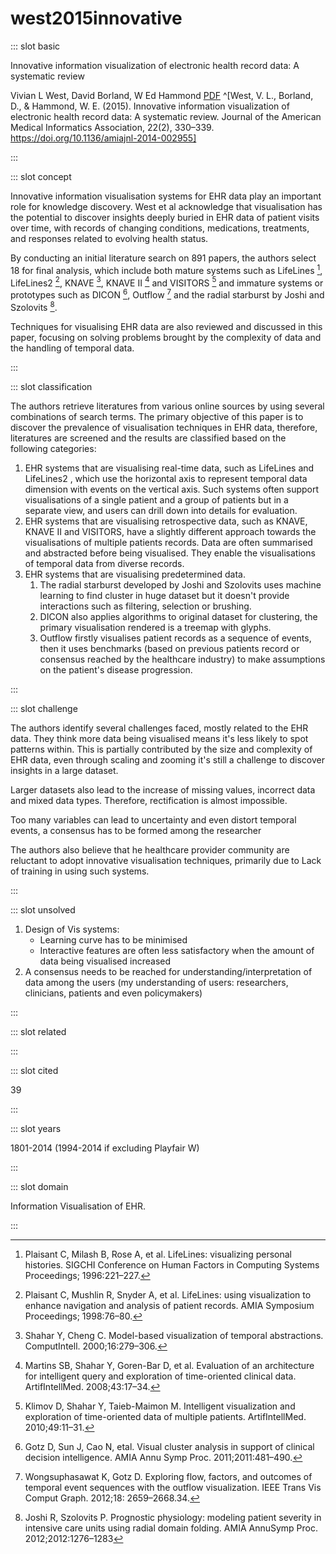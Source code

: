 # west2015innovative

<Paper>

::: slot basic

Innovative information visualization of electronic health record data: A systematic review

Vivian L West, David Borland, W Ed Hammond [PDF](https://share.henry.wang/mEz8Ny/OSMztUbVND+) ^[West, V. L., Borland, D., & Hammond, W. E. (2015). Innovative information visualization of electronic health record data: A systematic review. Journal of the American Medical Informatics Association, 22(2), 330–339. https://doi.org/10.1136/amiajnl-2014-002955]

:::

::: slot concept

Innovative information visualisation systems for EHR data play an important role for knowledge discovery. West et al acknowledge that visualisation has the potential to discover insights deeply buried in EHR data of patient visits over time, with records of changing conditions, medications, treatments, and responses related to evolving health status.

By conducting an initial literature search on 891 papers, the authors select 18 for final analysis, which include both mature systems such as LifeLines [^LifeLine], LifeLines2 [^LifeLine2], KNAVE [^KNAVE], KNAVE II [^KNAVE2] and VISITORS [^VISITORS] and immature systems or prototypes such as DICON [^DICON], Outflow [^Outflow] and the radial starburst by Joshi and Szolovits [^starburst].

Techniques for visualising EHR data are also reviewed and discussed in this paper, focusing on solving problems brought by the complexity of data and the handling of temporal data.

[^LifeLine]: Plaisant C, Milash B, Rose A, et al. LifeLines: visualizing personal histories. SIGCHI Conference on Human Factors in Computing Systems Proceedings; 1996:221–227.
[^LifeLine2]: Plaisant C, Mushlin R, Snyder A, et al. LifeLines: using visualization to enhance navigation and analysis of patient records. AMIA Symposium Proceedings; 1998:76–80.
[^KNAVE]: Shahar Y, Cheng C. Model-based visualization of temporal abstractions. ComputIntell. 2000;16:279–306.
[^KNAVE2]: Martins SB, Shahar Y, Goren-Bar D, et al. Evaluation of an architecture for intelligent query and exploration of time-oriented clinical data. ArtifIntellMed. 2008;43:17–34.
[^VISITORS]: Klimov D, Shahar Y, Taieb-Maimon M. Intelligent visualization and exploration of time-oriented data of multiple patients. ArtifIntellMed. 2010;49:11–31.
[^DICON]: Gotz D, Sun J, Cao N, etal. Visual cluster analysis in support of clinical decision intelligence. AMIA Annu Symp Proc. 2011;2011:481–490.
[^Outflow]: Wongsuphasawat K, Gotz D. Exploring flow, factors, and outcomes of temporal event sequences with the outflow visualization. IEEE Trans Vis Comput Graph. 2012;18: 2659–2668.34.
[^starburst]: Joshi R, Szolovits P. Prognostic physiology: modeling patient severity in intensive care units using radial domain folding. AMIA AnnuSymp Proc. 2012;2012:1276–1283

:::

::: slot classification

The authors retrieve literatures from various online sources by using several combinations of search terms. The primary objective of this paper is to discover the prevalence of visualisation techniques in EHR data, therefore, literatures are screened and the results are classified based on the following categories:

1. EHR systems that are visualising real-time data, such as LifeLines and LifeLines2 , which use the horizontal axis to represent temporal data dimension with events on the vertical axis. Such systems often support visualisations of a single patient and a group of patients but in a separate view, and users can drill down into details for evaluation.
1. EHR systems that are visualising retrospective data, such as KNAVE, KNAVE II and VISITORS, have a slightly different approach towards the visualisations of multiple patients records. Data are often summarised and abstracted before being visualised. They enable the visualisations of temporal data from diverse records.
1. EHR systems that are visualising predetermined data.
    1. The radial starburst developed by Joshi and Szolovits uses machine learning to find cluster in huge dataset but it doesn't provide interactions such as filtering, selection or brushing.
    1. DICON also applies algorithms to original dataset for clustering, the primary visualisation rendered is a treemap with glyphs.
    1. Outflow firstly visualises patient records as a sequence of events, then it uses benchmarks (based on previous patients record or consensus reached by the healthcare industry) to make assumptions on the patient's disease progression.

:::

::: slot challenge

The authors identify several challenges faced, mostly related to the EHR data. They think more data being visualised means it's less likely to spot patterns within. This is partially contributed by the size and complexity of EHR data, even through scaling and zooming it's still a challenge to discover insights in a large dataset.

Larger datasets also lead to the increase of missing values, incorrect data and mixed data types. Therefore, rectification is almost impossible.

Too many variables can lead to uncertainty and even distort temporal events, a consensus has to be formed among the researcher

The authors also believe that he healthcare provider community are reluctant to adopt innovative visualisation techniques, primarily due to Lack of training in using such systems.

:::

::: slot unsolved

1. Design of Vis systems:
    - Learning curve has to be minimised
    - Interactive features are often less satisfactory when the amount of data being visualised increased
1. A consensus needs to be reached for understanding/interpretation of data among the users (my understanding of users: researchers, clinicians, patients and even policymakers)

:::

::: slot related

:::

::: slot cited

39

:::

::: slot years

1801-2014 (1994-2014 if excluding Playfair W)

:::

::: slot domain

Information Visualisation of EHR.

:::

</Paper>
